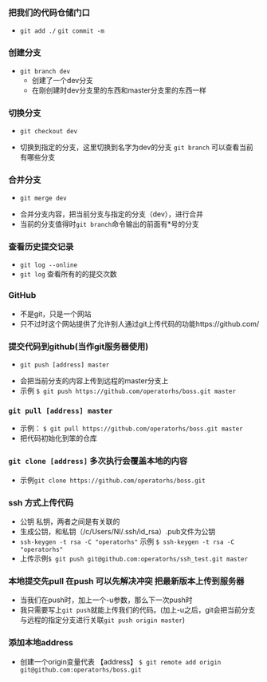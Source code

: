 
### 把我们的代码仓储门口
- `git add ./` 
`git commit -m` 

### 创建分支
- `git branch dev`
  + 创建了一个dev分支
  + 在刚创建时dev分支里的东西和master分支里的东西一样
### 切换分支
- `git checkout dev`
 + 切换到指定的分支，这里切换到名字为dev的分支
 	`git branch` 可以查看当前有哪些分支

### 合并分支
- `git merge dev`
 + 合并分支内容，把当前分支与指定的分支（dev），进行合并
 + 当前的分支值得时`git branch`命令输出的前面有*号的分支 
 
### 查看历史提交记录
- `git log --online`
- `git log` 查看所有的的提交次数

### GitHub 
- 不是git，只是一个网站
- 只不过时这个网站提供了允许别人通过git上传代码的功能https://github.com/

### 提交代码到github(当作git服务器使用)
- `git push [address] master`
 + 会把当前分支的内容上传到远程的master分支上
 + 示例 `$ git push https://github.com/operatorhs/boss.git master`

### `git pull [address] master`
 + 示例： `$ git pull https://github.com/operatorhs/boss.git master`
 + 把代码初始化到笨的仓库
 
### `git clone [address]` 多次执行会覆盖本地的内容
 + 示例`git clone https://github.com/operatorhs/boss.git `

### ssh 方式上传代码
- 公钥 私钥，两者之间是有关联的
- 生成公钥，和私钥（/c/Users/NI/.ssh/id_rsa）.pub文件为公钥
- `ssh-keygen -t rsa -C "operatorhs"` 示例 `$ ssh-keygen -t rsa -C "operatorhs"`
- 上传示例`$ git push git@github.com:operatorhs/ssh_test.git master`

### 本地提交先pull 在push 可以先解决冲突 把最新版本上传到服务器
- 当我们在push时，加上一个-u参数，那么下一次push时
- 我只需要写上`git push`就能上传我们的代码。(加上-u之后，git会把当前分支与远程的指定分支进行关联`git push origin master`) 

### 添加本地address 
- 创建一个origin变量代表 【address】 `$ git remote add origin git@github.com:operatorhs/boss.git`
